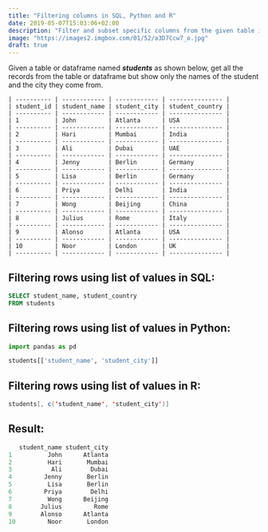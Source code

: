 ```yaml
---
title: "Filtering columns in SQL, Python and R"
date: 2019-05-07T15:03:06+02:00
description: "Filter and subset specific columns from the given table in SQL or given dataframe in Python or R."
image: "https://images2.imgbox.com/01/52/a3D7Ccw7_o.jpg"
draft: true
---
```


Given a table or dataframe named *__students__* as shown below, get all the records from the table or dataframe but show only the names of the student and the city they come from.

```
| ---------- | ------------ | ------------ | --------------- |
| student_id | student_name | student_city | student_country |
| ---------- | ------------ | ------------ | --------------- |
| 1          | John         | Atlanta      | USA             |
| ---------- | ------------ | ------------ | --------------- |
| 2          | Hari         | Mumbai       | India           |
| ---------- | ------------ | ------------ | --------------- |
| 3          | Ali          | Dubai        | UAE             |
| ---------- | ------------ | ------------ | --------------- |
| 4          | Jenny        | Berlin       | Germany         |
| ---------- | ------------ | ------------ | --------------- |
| 5          | Lisa         | Berlin       | Germany         |
| ---------- | ------------ | ------------ | --------------- |
| 6          | Priya        | Delhi        | India           |
| ---------- | ------------ | ------------ | --------------- |
| 7          | Wong         | Beijing      | China           |
| ---------- | ------------ | ------------ | --------------- |
| 8          | Julius       | Rome         | Italy           |
| ---------- | ------------ | ------------ | --------------- |
| 9          | Alonso       | Atlanta      | USA             |
| ---------- | ------------ | ------------ | --------------- |
| 10         | Noor         | London       | UK              |
| ---------- | ------------ | ------------ | --------------- |
```

## Filtering rows using list of values in SQL:

```SQL
SELECT student_name, student_country
FROM students
```

## Filtering rows using list of values in Python:

```Python
import pandas as pd

students[['student_name', 'student_city']]
```

## Filtering rows using list of values in R:

```Java
students[, c('student_name', 'student_city')]
```

## Result:

```C
   student_name student_city
1          John      Atlanta
2          Hari       Mumbai
3           Ali        Dubai
4         Jenny       Berlin
5          Lisa       Berlin
6         Priya        Delhi
7          Wong      Beijing
8        Julius         Rome
9        Alonso      Atlanta
10         Noor       London
```